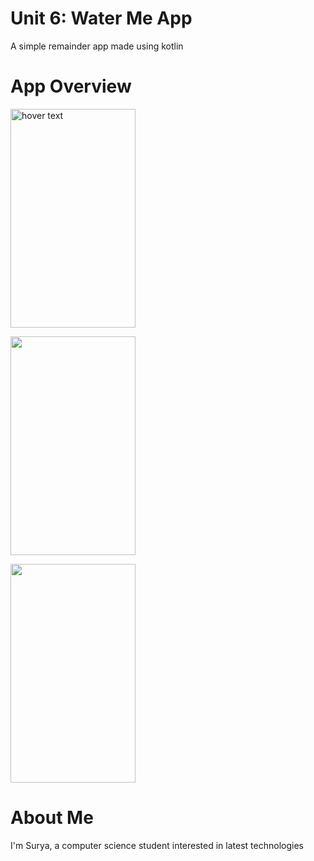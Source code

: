 <h1>Unit 6: Water Me App</h1>
<p> A simple remainder app made using kotlin </p>

<h1>App Overview</h1>

<p> <img src="https://user-images.githubusercontent.com/92356321/188394064-35aaac0a-7c0c-4747-afac-f015e943bc45.png"
        title="hover text" width="200px" height="350px" > </p>
<p> <img src="https://user-images.githubusercontent.com/92356321/188394076-8c0f8c31-3019-4355-bb36-dba88de9bd2d.png"
        width="200px" height="350px"> </p>
<p> <img src="https://user-images.githubusercontent.com/92356321/188394082-db496987-7f1b-47b0-8a92-18606ccdf217.png"
        width="200px" height="350px"> </p>
        
<h1>About Me</h1>
<p> I'm Surya, a computer science student interested in latest technologies </p>
